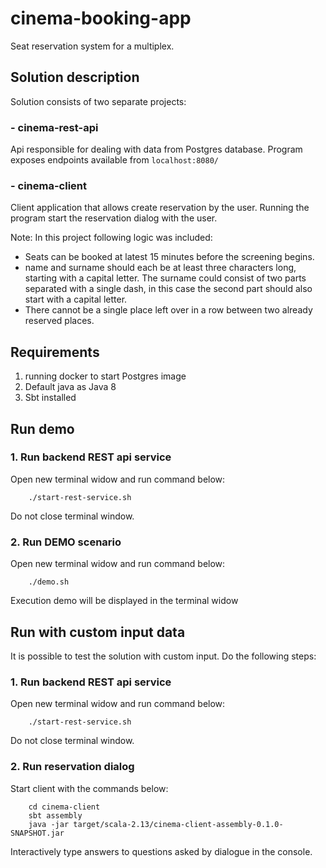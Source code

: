 # cinema-booking-app

Seat reservation system for a multiplex.

## Solution description

Solution consists of two separate projects: 
### - cinema-rest-api 
Api responsible for dealing with data from Postgres database.
Program exposes endpoints available from `localhost:8080/`
### - cinema-client
Client application that allows create reservation by the user.
Running the program start the reservation dialog with the user.

Note: In this project following logic was included:

- Seats can be booked at latest 15 minutes before the screening begins.
- name and surname should each be at least three characters long, starting
  with a capital letter. The surname could consist of two parts separated with a
  single dash, in this case the second part should also start with a capital letter.
- There cannot be a single place left over in a row between two already reserved
  places.

## Requirements
1) running docker to start Postgres image
2) Default java as Java 8
3) Sbt installed

## Run demo

### 1. Run backend REST api service

Open new terminal widow and run command below:

```
    ./start-rest-service.sh
```

Do not close terminal window.

### 2. Run DEMO scenario 

Open new terminal widow and run command below:

```
    ./demo.sh
```
Execution demo will be displayed in the terminal widow

## Run with custom input data

It is possible to test the solution with custom input. Do the following steps:

### 1. Run backend REST api service

Open new terminal widow and run command below:

```
    ./start-rest-service.sh
```

Do not close terminal window.

### 2. Run reservation dialog

Start client with the commands below:

```
    cd cinema-client
    sbt assembly
    java -jar target/scala-2.13/cinema-client-assembly-0.1.0-SNAPSHOT.jar
```

Interactively type answers to questions asked by dialogue in the console.
